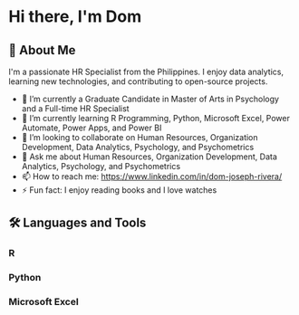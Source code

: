 # Hi there, I'm Dom

## 🚀 About Me
I'm a passionate HR Specialist from the Philippines. I enjoy data analytics, learning new technologies, and contributing to open-source projects.

- 🔭 I’m currently a Graduate Candidate in Master of Arts in Psychology and a Full-time HR Specialist
- 🌱 I’m currently learning R Programming, Python, Microsoft Excel, Power Automate, Power Apps, and Power BI
- 👯 I’m looking to collaborate on Human Resources, Organization Development, Data Analytics, Psychology, and Psychometrics
- 💬 Ask me about Human Resources, Organization Development, Data Analytics, Psychology, and Psychometrics
- 📫 How to reach me: https://www.linkedin.com/in/dom-joseph-rivera/
- ⚡ Fun fact: I enjoy reading books and I love watches

## 🛠️ Languages and Tools
### R
### Python
### Microsoft Excel
